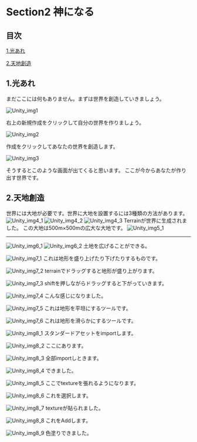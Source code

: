 # Section2 神になる
## 目次

[1.光あれ](#1光あれ)

[2.天地創造](#2天地創造)

## 1.光あれ
まだここには何もありません。まずは世界を創造していきましょう。

![Unity_img1](img/Unity_1.jpg)

右上の新規作成をクリックして自分の世界を作りましょう。

![Unity_img2](img/Unity_2.jpg)

作成をクリックしてあなたの世界を創造します。

![Unity_img3](img/Unity_3.jpg)

そうするとこのような画面が出てくると思います。
ここが今からあなたが作り出す世界です。

## 2.天地創造
世界には大地が必要です。世界に大地を設置するには3種類の方法があります。
![Unity_img4_1](img/Unity_4_1.jpg)
![Unity_img4_2](img/Unity_4_2.jpg)
![Unity_img4_3](img/Unity_4_3.jpg)
Terrainが世界に生成されました。
この大地は500m×500mの広大な大地です。
![Unity_img5_1](img/Unity_5_1.jpg)


***

![Unity_img6_1](img/Unity_6_1.jpg)
![Unity_img6_2](img/Unity_6_2.jpg)
土地を広げることができる。

![Unity_img7_1](img/Unity_7_1.jpg)
これは地形を盛り上げたり下げたりするものです。

![Unity_img7_2](img/Unity_7_2.jpg)
terrainでドラッグすると地形が盛り上がります。

![Unity_img7_3](img/Unity_7_3.jpg)
shiftを押しながらドラッグすると下がっていきます。

![Unity_img7_4](img/Unity_7_4.jpg)
こんな感じになりました。

![Unity_img7_5](img/Unity_7_5.jpg)
これは地形を平坦にするツールです。

![Unity_img7_6](img/Unity_7_6.jpg)
これは地形を滑らかにするツールです。

![Unity_img8_1](img/Unity_8_1.jpg)
スタンダードアセットをimportします。

![Unity_img8_2](img/Unity_8_2.jpg)
ここにあります。

![Unity_img8_3](img/Unity_8_3.jpg)
全部importしときます。

![Unity_img8_4](img/Unity_8_4.jpg)
できました。

![Unity_img8_5](img/Unity_8_5.jpg)
ここでtextureを張れるようになります。

![Unity_img8_6](img/Unity_8_6.jpg)
これを選択します。

![Unity_img8_7](img/Unity_8_7.jpg)
textureが貼られました。

![Unity_img8_8](img/Unity_8_8.jpg)
これをAddします。

![Unity_img8_9](img/Unity_8_9.jpg)
色塗りできました。

